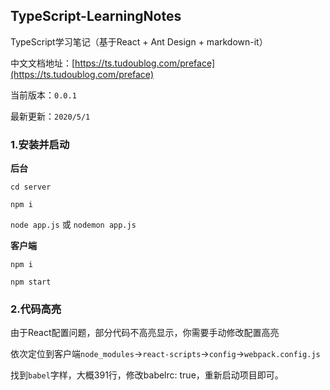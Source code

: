 ## TypeScript-LearningNotes

TypeScript学习笔记（基于React + Ant Design + markdown-it）

中文文档地址：[https://ts.tudoublog.com/preface](https://ts.tudoublog.com/preface)

当前版本：`0.0.1`

最新更新：`2020/5/1`

### 1.安装并启动

**后台**

`cd server`

`npm i`

`node app.js` 或 `nodemon app.js`

**客户端**

`npm i`

`npm start`

### 2.代码高亮

由于React配置问题，部分代码不高亮显示，你需要手动修改配置高亮

依次定位到客户端`node_modules`→`react-scripts`→`config`→`webpack.config.js`

找到`babel`字样，大概391行，修改babelrc: true，重新启动项目即可。
